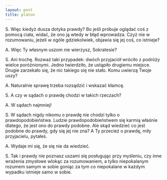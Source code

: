 ```yaml
---
layout: post
title: platon
---
```


S.  Więc kiedyż dusza dotyka prawdy? Bo jeśli próbuje oglądać coś z pomocą ciała, widać, że ono ją wtedy w błąd wprowadza.
    Czyż nie w rozumowaniu, jeżeli w ogóle gdziekolwiek, objawia się jej coś, co istnieje?

A.  Więc Ty własnym uszom nie wierzysz, Sokratesie?

S.  Ani trochę. Rozważ taki przypadek: dwóch przyjaciół wróciło z podróży wielce poróżnionymi. Jedno
    twierdziło, że ustąpiło drugiemu miejsce. Drugie zarzekało się, że nic takiego się nie stało. Komu uwierzą Twoje uszy?

A.  Naturalnie sprawę trzeba rozsądzić i wskazać kłamcę.

S.  A czy w sądach o prawdę chodzi w takich rzeczach?

A.  W sądach najmniej!

S.  W sądach nigdy nikomu o prawdę nie chodzi tylko o prawdopodobieństwa. Ludzie prawdopodobieństwem
    się karmią właśnie dlatego, że jest ono do prawdy podobne. Ale skąd wiedzieć co jest podobne do
    prawdy, gdy się jej nie zna? A Ty przecież o prawdę, miły przyjacielu, pytałeś.

A.  Wydaje mi się, że się nie da wiedzieć.

S.  Tak i prawdy nie poznasz uszami się posługując przy myśleniu, czy inne wrażenia
    zmysłowe wlokąc za rozumowaniem, a tylko niepokalanym rozumem samym w sobie goniąc
    za tym co niepokalane w każdym wypadku istnieje samo w sobie.
